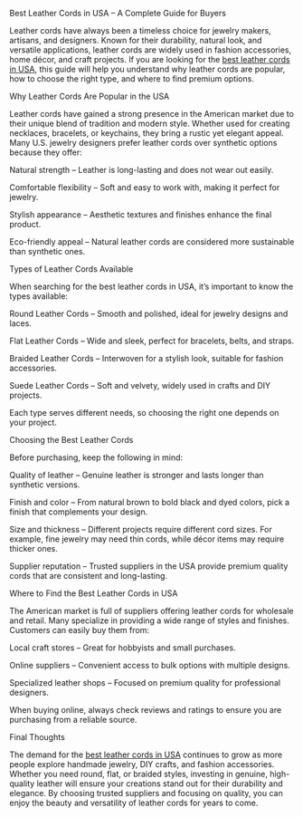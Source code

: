 Best Leather Cords in USA – A Complete Guide for Buyers

Leather cords have always been a timeless choice for jewelry makers, artisans, and designers. Known for their durability, natural look, and versatile applications, leather cords are widely used in fashion accessories, home décor, and craft projects. If you are looking for the [best leather cords in USA](cordscraft.com), this guide will help you understand why leather cords are popular, how to choose the right type, and where to find premium options.

Why Leather Cords Are Popular in the USA

Leather cords have gained a strong presence in the American market due to their unique blend of tradition and modern style. Whether used for creating necklaces, bracelets, or keychains, they bring a rustic yet elegant appeal. Many U.S. jewelry designers prefer leather cords over synthetic options because they offer:

Natural strength – Leather is long-lasting and does not wear out easily.

Comfortable flexibility – Soft and easy to work with, making it perfect for jewelry.

Stylish appearance – Aesthetic textures and finishes enhance the final product.

Eco-friendly appeal – Natural leather cords are considered more sustainable than synthetic ones.

Types of Leather Cords Available

When searching for the best leather cords in USA, it’s important to know the types available:

Round Leather Cords – Smooth and polished, ideal for jewelry designs and laces.

Flat Leather Cords – Wide and sleek, perfect for bracelets, belts, and straps.

Braided Leather Cords – Interwoven for a stylish look, suitable for fashion accessories.

Suede Leather Cords – Soft and velvety, widely used in crafts and DIY projects.

Each type serves different needs, so choosing the right one depends on your project.

Choosing the Best Leather Cords

Before purchasing, keep the following in mind:

Quality of leather – Genuine leather is stronger and lasts longer than synthetic versions.

Finish and color – From natural brown to bold black and dyed colors, pick a finish that complements your design.

Size and thickness – Different projects require different cord sizes. For example, fine jewelry may need thin cords, while décor items may require thicker ones.

Supplier reputation – Trusted suppliers in the USA provide premium quality cords that are consistent and long-lasting.

Where to Find the Best Leather Cords in USA

The American market is full of suppliers offering leather cords for wholesale and retail. Many specialize in providing a wide range of styles and finishes. Customers can easily buy them from:

Local craft stores – Great for hobbyists and small purchases.

Online suppliers – Convenient access to bulk options with multiple designs.

Specialized leather shops – Focused on premium quality for professional designers.

When buying online, always check reviews and ratings to ensure you are purchasing from a reliable source.

Final Thoughts

The demand for the [best leather cords in USA](cordscraft.com) continues to grow as more people explore handmade jewelry, DIY crafts, and fashion accessories. Whether you need round, flat, or braided styles, investing in genuine, high-quality leather will ensure your creations stand out for their durability and elegance. By choosing trusted suppliers and focusing on quality, you can enjoy the beauty and versatility of leather cords for years to come.
